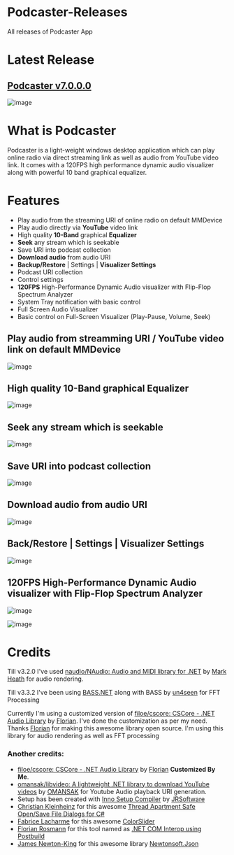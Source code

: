 # Podcaster-Releases
All releases of Podcaster App

# Latest Release
## [Podcaster v7.0.0.0](https://github.com/sajeebchandan/Podcaster-Releases/releases/tag/7.0.0.0)

![image](https://user-images.githubusercontent.com/34353160/86520870-1d441280-be6b-11ea-9b7e-54e17a32edce.png)

# What is Podcaster
Podcaster is a light-weight windows desktop application which can play online radio via direct streaming link as well as audio from YouTube video link. It comes with a 120FPS high performance dynamic audio visualizer along with powerful 10 band graphical equalizer.

# Features
* Play audio from the streaming URI of online radio on default MMDevice
* Play audio directly via **YouTube** video link
* High quality **10-Band** graphical **Equalizer**
* **Seek** any stream which is seekable
* Save URI into podcast collection
* **Download audio** from audio URI
* **Backup/Restore** | Settings | **Visualizer Settings**
* Podcast URI collection
* Control settings
* **120FPS** High-Performance Dynamic Audio visualizer with Flip-Flop Spectrum Analyzer
* System Tray notification with basic control
* Full Screen Audio Visualizer
* Basic control on Full-Screen Visualizer (Play-Pause, Volume, Seek)

## Play audio from streamming URI / YouTube video link on default MMDevice
![image](https://user-images.githubusercontent.com/34353160/85793160-694dd380-b756-11ea-9cae-d7781b600fee.png)

## High quality 10-Band graphical Equalizer
![image](https://user-images.githubusercontent.com/34353160/86542093-192ff780-bf34-11ea-8178-0d35f6e36b9b.png)

## Seek any stream which is seekable
![image](https://user-images.githubusercontent.com/34353160/86032857-d06ecf00-ba59-11ea-85a7-07277eda24d5.png)

## Save URI into podcast collection
![image](https://user-images.githubusercontent.com/34353160/85793383-c184d580-b756-11ea-9a8a-e963163b4ad4.png)

## Download audio from audio URI
![image](https://user-images.githubusercontent.com/34353160/85956045-95f72a80-b9a4-11ea-8ddb-ad8c78271cd9.png)

## Back/Restore | Settings | Visualizer Settings
![image](https://user-images.githubusercontent.com/34353160/86885728-936ca180-c117-11ea-955a-5b547717b491.png)

## 120FPS High-Performance Dynamic Audio visualizer with Flip-Flop Spectrum Analyzer
![image](https://user-images.githubusercontent.com/34353160/86520886-511f3800-be6b-11ea-8457-352befd5a326.png)

![image](https://user-images.githubusercontent.com/34353160/86520917-b1ae7500-be6b-11ea-8286-2a8add863729.png)

# Credits

Till v3.2.0 I've used [naudio/NAudio: Audio and MIDI library for .NET](https://github.com/naudio/NAudio) by [Mark Heath](https://github.com/markheath) for audio rendering.

Till v3.3.2 I've been using [BASS.NET](http://bass.radio42.com/) along with BASS by [un4seen](http://www.un4seen.com/) for FFT Processing

Currently I'm using a customized version of [filoe/cscore: CSCore - .NET Audio Library](https://github.com/filoe/cscore) by [Florian](https://github.com/filoe).
I've done the customization as per my need. Thanks [Florian](https://github.com/filoe) for making this awesome library open source.
I'm using this library for audio rendering as well as FFT processing


### Another credits:
* [filoe/cscore: CSCore - .NET Audio Library](https://github.com/filoe/cscore) by [Florian](https://github.com/filoe) **Customized By Me**.
* [omansak/libvideo: A lightweight .NET library to download YouTube videos](https://github.com/omansak/libvideo) by [OMANSAK](https://github.com/omansak) for Youtube Audio playback URI generation.
* Setup has been created with [Inno Setup Compiler](https://github.com/jrsoftware/issrc) by [JRSoftware](https://github.com/jrsoftware)
* [Christian Kleinheinz](https://www.codeproject.com/script/Membership/View.aspx?mid=771630) for this awesome [Thread Apartment Safe Open/Save File Dialogs for C#](https://www.codeproject.com/Articles/841702/Thread-Apartment-Safe-Open-Save-File-Dialogs-for-C)
* [Fabrice Lacharme](https://www.codeproject.com/script/Membership/View.aspx?mid=10642189) for this awesome [ColorSlider](https://github.com/fabricelacharme/ColorSlider)
* [Florian Rosmann](https://www.codeproject.com/script/Membership/View.aspx?mid=10097376) for this tool named as [.NET COM Interop using Postbuild](https://www.codeproject.com/Articles/644130/NET-COM-Interop-using-Postbuild)
* [James Newton-King](https://github.com/JamesNK) for this awesome library [Newtonsoft.Json](https://github.com/JamesNK/Newtonsoft.Json)
